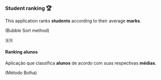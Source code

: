 ### Student ranking :trophy:

This application ranks **students** according to their average **marks**.

(Bubble Sort method)



:brazil:

#### Ranking alunos

Aplicação que classifica **alunos** de acordo com suas respectivas **médias**.

(Método Bolha)
